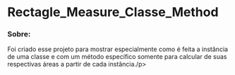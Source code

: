 # Rectagle_Measure_Classe_Method

### Sobre:

<p align="left">Foi criado esse projeto para mostrar especialmente como é feita a instância de uma classe e com um método específico somente para calcular de suas respectivas áreas a partir de cada instância./p>
